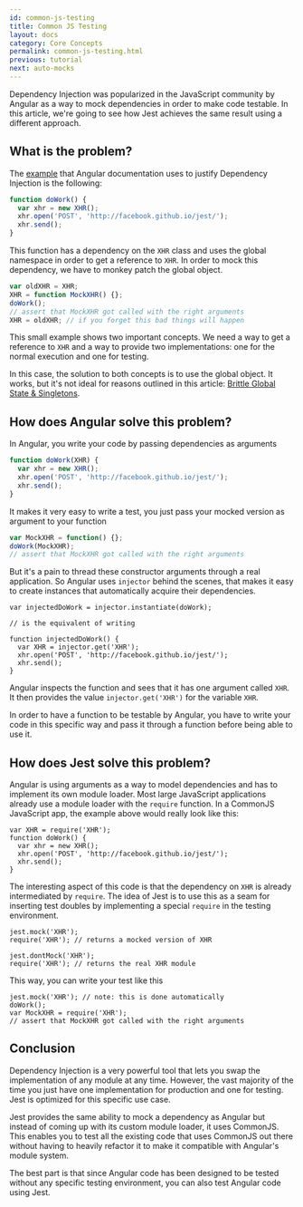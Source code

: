 ```yaml
---
id: common-js-testing
title: Common JS Testing
layout: docs
category: Core Concepts
permalink: common-js-testing.html
previous: tutorial
next: auto-mocks
---
```


Dependency Injection was popularized in the JavaScript community by Angular as a way to mock dependencies in order to make code testable. In this article, we're going to see how Jest achieves the same result using a different approach.

What is the problem?
--------------------

The [example](https://docs.angularjs.org/guide/unit-testing#dependency-injection) that Angular documentation uses to justify Dependency Injection is the following:

```javascript
function doWork() {
  var xhr = new XHR();
  xhr.open('POST', 'http://facebook.github.io/jest/');
  xhr.send();
}
```

This function has a dependency on the `XHR` class and uses the global namespace in order to get a reference to `XHR`. In order to mock this dependency, we have to monkey patch the global object.

```javascript
var oldXHR = XHR;
XHR = function MockXHR() {};
doWork();
// assert that MockXHR got called with the right arguments
XHR = oldXHR; // if you forget this bad things will happen
```

This small example shows two important concepts. We need a way to get a reference to `XHR` and a way to provide two implementations: one for the normal execution and one for testing.

In this case, the solution to both concepts is to use the global object. It works, but it's not ideal for reasons outlined in this article: [Brittle Global State & Singletons](http://misko.hevery.com/code-reviewers-guide/flaw-brittle-global-state-singletons/).


How does Angular solve this problem?
------------------------------------

In Angular, you write your code by passing dependencies as arguments

```javascript
function doWork(XHR) {
  var xhr = new XHR();
  xhr.open('POST', 'http://facebook.github.io/jest/');
  xhr.send();
}
```

It makes it very easy to write a test, you just pass your mocked version as argument to your function

```javascript
var MockXHR = function() {};
doWork(MockXHR);
// assert that MockXHR got called with the right arguments
```

But it's a pain to thread these constructor arguments through a real application. So Angular uses `injector` behind the scenes, that makes it easy to create instances that automatically acquire their dependencies.

```
var injectedDoWork = injector.instantiate(doWork);

// is the equivalent of writing

function injectedDoWork() {
  var XHR = injector.get('XHR');
  xhr.open('POST', 'http://facebook.github.io/jest/');
  xhr.send();
}
```

Angular inspects the function and sees that it has one argument called `XHR`. It then provides the value `injector.get('XHR')` for the variable `XHR`.

In order to have a function to be testable by Angular, you have to write your code in this specific way and pass it through a function before being able to use it.


How does Jest solve this problem?
---------------------------------

Angular is using arguments as a way to model dependencies and has to implement its own module loader. Most large JavaScript applications already use a module loader with the `require` function. In a CommonJS JavaScript app, the example above would really look like this:

```
var XHR = require('XHR');
function doWork() {
  var xhr = new XHR();
  xhr.open('POST', 'http://facebook.github.io/jest/');
  xhr.send();
}
```

The interesting aspect of this code is that the dependency on `XHR` is already intermediated by `require`. The idea of Jest is to use this as a seam for inserting test doubles by implementing a special `require` in the testing environment.

```
jest.mock('XHR');
require('XHR'); // returns a mocked version of XHR

jest.dontMock('XHR');
require('XHR'); // returns the real XHR module
```

This way, you can write your test like this

```
jest.mock('XHR'); // note: this is done automatically
doWork();
var MockXHR = require('XHR');
// assert that MockXHR got called with the right arguments
```

Conclusion
----------

Dependency Injection is a very powerful tool that lets you swap the implementation of any module at any time. However, the vast majority of the time you just have one implementation for production and one for testing. Jest is optimized for this specific use case.

Jest provides the same ability to mock a dependency as Angular but instead of coming up with its custom module loader, it uses CommonJS. This enables you to test all the existing code that uses CommonJS out there without having to heavily refactor it to make it compatible with Angular's module system.

The best part is that since Angular code has been designed to be tested without any specific testing environment, you can also test Angular code using Jest.

